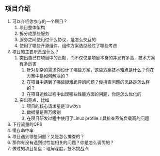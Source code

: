 
## 项目介绍

1. 可以介绍你参与的一个项目？
   1. 项目整体架构
   2. 拆分成那些服务
   3. 服务之间使用过什么协议，是怎么交互的
   4. 使用了哪些开源组件，组件方案选型经过了哪些考虑
2. 项目的主要职责是什么？
   1. 突出自己在项目中的贡献，而不仅仅是项目本身的并发有多高，技术方案有多厉害
      1. 针对复杂的需求你设计了哪些方案，这些方案技术难点是什么？你在方案中是如何解决的？
      2. 在项目中遇到了哪些疑难诡异的问题？你排查问题的思路是怎么样的？
      3. 在项目运维过程中出现哪些性能方面的问题，你是怎么优化的
   2. 突出亮点，比如
      1. 项目的核心请求量是10w次/s
      2. 数据量是百万级别
      3. 在项目研发过程中使用了Linux profile工具排查系统负载高的问题
3. 下行流量的QPS
4. 缓存命中率
5. 项目遇到哪些问题？又是怎么排查的？
6. 那你有没有遇到过性能相关的问题？你是怎么调优的？
7. 做过的项目复盘：理解深度，技术挑战点
